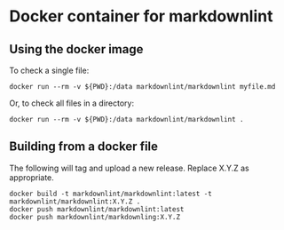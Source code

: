 # Docker container for markdownlint

## Using the docker image

To check a single file:

    docker run --rm -v ${PWD}:/data markdownlint/markdownlint myfile.md

Or, to check all files in a directory:

    docker run --rm -v ${PWD}:/data markdownlint/markdownlint .

## Building from a docker file

The following will tag and upload a new release. Replace X.Y.Z as appropriate.

    docker build -t markdownlint/markdownlint:latest -t markdownlint/markdownlint:X.Y.Z .
    docker push markdownlint/markdownlint:latest
    docker push markdownlint/markdownling:X.Y.Z
